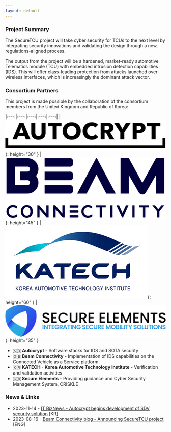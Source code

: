 ```yaml
---
layout: default
---
```


### Project Summary

The SecureTCU project will take cyber security for TCUs to the next level by integrating security innovations and validating the design through a new, regulations-aligned process.

The output from the project will be a hardened, market-ready automotive Telematics module (TCU) with embedded intrusion detection capabilities (IDS). This will offer class-leading protection from attacks launched over wireless interfaces, which is increasingly the dominant attack vector.


### Consortium Partners

This project is made possible by the collaboration of the consortium members from the United Kingdom and Republic of Korea:

|:---:|:---:|:---:|:---:|:---:|
|![Autocrypt](/assets/images/autocrypt-logo-black.png){: height="30" } | ![Beam-Connectivity](/assets/images/Beam-Connectivity-Logo-Blue.png){: height="45" } | ![KATECH](/assets/images/katech_logo_white.png){: height="60" } | ![Secure Elements](/assets/images/secure-elements-logo-1-1024x203-black.png){: height="35" }

* 🇰🇷 **Autocrypt** - Software stacks for IDS and SOTA security
* 🇬🇧 **Beam Connectivity** - Implementation of IDS capabilities on the Connected Vehicle as a Service platform
* 🇰🇷 **KATECH - Korea Automotive Technology Institute** - Verification and validation activities
* 🇬🇧 **Secure Elements** - Providing guidance and Cyber Security Management System, CRISKLE


### News & Links

* 2023-11-14 - [IT BizNews - Autocrypt begins development of SDV security solution](https://www.itbiznews.com/news/articleView.html?idxno=117304) [KR]
* 2023-08-16 - [Beam Connectivity blog - Announcing SecureTCU project](https://blog.beamconnectivity.com/project-announcement-securetcu-af5975d606b4) [ENG]
